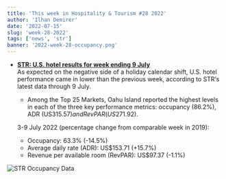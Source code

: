 ```yaml
---
title: 'This week in Hospitality & Tourism #28 2022'
author: 'Ilhan Demirer'
date: '2022-07-15'
slug: 'week-28-2022'
tags: ['news', 'str']
banner: '2022-week-28-occupancy.png'
---
```


- **[STR: U.S. hotel results for week ending 9 July](https://str.com/press-release/str-us-hotel-results-week-ending-9-july)**  
  As expected on the negative side of a holiday calendar shift, U.S. hotel performance came in lower than the previous week, according to STR‘s latest data through 9 July.

  - Among the Top 25 Markets, Oahu Island reported the highest levels in each of the three key performance metrics: occupancy (86.2%), ADR (US$315.57) and RevPAR (US$271.92).

  3-9 July 2022 (percentage change from comparable week in 2019):

  - Occupancy: 63.3% (-14.5%)
  - Average daily rate (ADR): US$153.71 (+15.7%)
  - Revenue per available room (RevPAR): US$97.37 (-1.1%)

![STR Occupancy Data](/images/blogimages/2022-week-28-occupancy.png)
